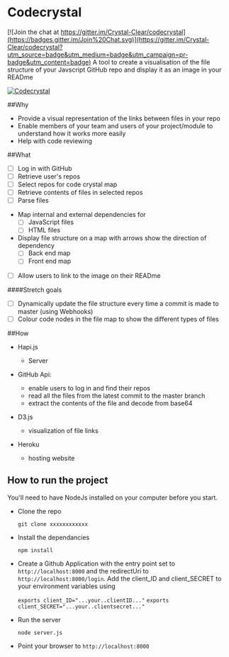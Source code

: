 # Codecrystal

[![Join the chat at https://gitter.im/Crystal-Clear/codecrystal](https://badges.gitter.im/Join%20Chat.svg)](https://gitter.im/Crystal-Clear/codecrystal?utm_source=badge&utm_medium=badge&utm_campaign=pr-badge&utm_content=badge)
A tool to create a visualisation of the file structure of your Javscript GitHub repo and display it as an
image in your READme


[![Codecrystal](https://img.shields.io/badge/code-crystal-5CB3FF.svg)](https://codecrystal.herokuapp.com/graph/Crystal-Clear/codecrystal/master)

##Why

* Provide a visual representation of the links between files in your repo
* Enable members of your team and users of your project/module to understand how it works more easily
* Help with code reviewing

##What

* [ ] Log in with GitHub
* [ ] Retrieve user's repos
* [ ] Select repos for code crystal map
* [ ] Retrieve contents of files in selected repos
* [ ] Parse files
* Map internal and external dependencies for  
  * [ ] JavaScript files
  * [ ] HTML files
* Display file structure on a map with arrows show the direction of dependency
  * [ ] Back end map
  * [ ] Front end map
* [ ] Allow users to link to the image on their READme

####Stretch goals

* [ ] Dynamically update the file structure every time a commit is made to master (using Webhooks)
* [ ] Colour code nodes in the file map to show the different types of files

##How

* Hapi.js
    * Server

* GitHub Api:
    * enable users to log in and find their repos
    * read all the files from the latest commit to the master branch
    * extract the contents of the file and decode from base64


* D3.js
   * visualization of file links

* Heroku
  * hosting website


## How to run the project

You'll need to have NodeJs installed on your computer before you start.

* Clone the repo

    `git clone xxxxxxxxxxxx`

* Install the dependancies

  `npm install`

* Create a Github Application with the entry point set to `http://localhost:8000` and the redirectUri to `http://localhost:8000/login`. Add the client_ID and client_SECRET to your environment variables using

  `exports client_ID="...your..clientID..."`
  `exports client_SECRET="...your..clientsecret..."`

* Run the server

  `node server.js`

* Point your browser to `http://localhost:8000`
